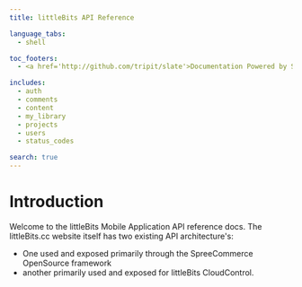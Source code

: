 ```yaml
---
title: littleBits API Reference

language_tabs:
  - shell

toc_footers:
  - <a href='http://github.com/tripit/slate'>Documentation Powered by Slate</a>

includes:
  - auth
  - comments
  - content
  - my_library
  - projects
  - users
  - status_codes

search: true
---
```


# Introduction

Welcome to the littleBits Mobile Application API reference docs. The littleBits.cc website itself has two existing API architecture's:

* One used and exposed primarily through the SpreeCommerce OpenSource framework
* another primarily used and exposed for littleBits CloudControl.
